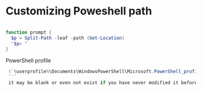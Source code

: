 # Customizing Poweshell path 
```powershell

function prompt {
  $p = Split-Path -leaf -path (Get-Location)
  "$p> "
}

```

PowerShell profile  
```powershell
 (`%userprofile%\Documents\WindowsPowerShell\Microsoft.PowerShell_profile.ps1`); 
 ```
 it may be blank or even not exist if you have never modified it before.

